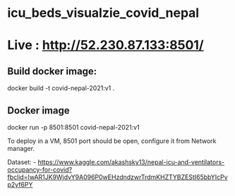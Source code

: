 # icu_beds_visualzie_covid_nepal
# Live : http://52.230.87.133:8501/

## Build docker image:
docker build -t covid-nepal-2021:v1 .

## Docker image 
docker run -p 8501:8501 covid-nepal-2021:v1

To deploy in a VM, 8501 port should be open, configure it from Network manager.


Dataset: - https://www.kaggle.com/akashsky13/nepal-icu-and-ventilators-occupancy-for-covid?fbclid=IwAR1JK9WjdvY9A096P0wEHzdndzwrTrdmKHZTYBZEStI65bbYIcPvp2yf6PY
